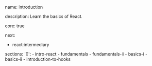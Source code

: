 name: Introduction

description: Learn the basics of React.

core: true

next:
  - react:intermediary

sections:
  '0':
    - intro-react
    - fundamentals
    - fundamentals-ii
    - basics-i
    - basics-ii
    - introduction-to-hooks
